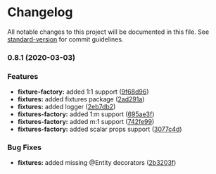 # Changelog

All notable changes to this project will be documented in this file. See [standard-version](https://github.com/conventional-changelog/standard-version) for commit guidelines.

### 0.8.1 (2020-03-03)


### Features

* **fixture-factory:** added 1:1 support ([9f68d96](https://github.com/CyriacBr/mikro-resources/commit/9f68d962f69449495b8c1ca9a17e04c7cd420689))
* **fixtures:** added fixtures package ([2ad291a](https://github.com/CyriacBr/mikro-resources/commit/2ad291adaa5c6b522106c1f918af77f2070d4eca))
* **fixtures:** added logger ([2eb7db2](https://github.com/CyriacBr/mikro-resources/commit/2eb7db2d4abb8c14498ee72e8351ef7a1be6e060))
* **fixtures-factory:** added 1:m support ([695ae3f](https://github.com/CyriacBr/mikro-resources/commit/695ae3f0afdb6c794f9c6fe8f527d48990540fbc))
* **fixtures-factory:** added m:1 support ([742fe99](https://github.com/CyriacBr/mikro-resources/commit/742fe992de971ce3aa1f24c05846af19e97808de))
* **fixtures-factory:** added scalar props support ([3077c4d](https://github.com/CyriacBr/mikro-resources/commit/3077c4d497c513575405b17fbf0a2a4639802eac))


### Bug Fixes

* **fixtures:** added missing @Entity decorators ([2b3203f](https://github.com/CyriacBr/mikro-resources/commit/2b3203f43aaa4c4e106a63096c38102cda46ba10))
